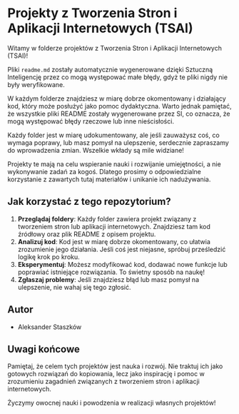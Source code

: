 # Projekty z Tworzenia Stron i Aplikacji Internetowych (TSAI)

Witamy w folderze projektów z Tworzenia Stron i Aplikacji Internetowych (TSAI)!

Pliki `readme.md` zostały automatycznie wygenerowane dzięki Sztuczną Inteligencję przez co mogą występować małe błędy, gdyż te pliki nigdy nie były weryfikowane.

W każdym folderze znajdziesz w miarę dobrze okomentowany i działający kod, który może posłużyć jako pomoc dydaktyczna. Warto jednak pamiętać, że wszystkie pliki README zostały wygenerowane przez SI, co oznacza, że mogą występować błędy rzeczowe lub inne nieścisłości.

Każdy folder jest w miarę udokumentowany, ale jeśli zauważysz coś, co wymaga poprawy, lub masz pomysł na ulepszenie, serdecznie zapraszamy do wprowadzenia zmian. Wszelkie wkłady są mile widziane!

Projekty te mają na celu wspieranie nauki i rozwijanie umiejętności, a nie wykonywanie zadań za kogoś. Dlatego prosimy o odpowiedzialne korzystanie z zawartych tutaj materiałów i unikanie ich nadużywania.

## Jak korzystać z tego repozytorium?

1. **Przeglądaj foldery**: Każdy folder zawiera projekt związany z tworzeniem stron lub aplikacji internetowych. Znajdziesz tam kod źródłowy oraz plik README z opisem projektu.
2. **Analizuj kod**: Kod jest w miarę dobrze okomentowany, co ułatwia zrozumienie jego działania. Jeśli coś jest niejasne, spróbuj prześledzić logikę krok po kroku.
3. **Eksperymentuj**: Możesz modyfikować kod, dodawać nowe funkcje lub poprawiać istniejące rozwiązania. To świetny sposób na naukę!
4. **Zgłaszaj problemy**: Jeśli znajdziesz błąd lub masz pomysł na ulepszenie, nie wahaj się tego zgłosić.

## Autor

- Aleksander Staszków

## Uwagi końcowe

Pamiętaj, że celem tych projektów jest nauka i rozwój. Nie traktuj ich jako gotowych rozwiązań do kopiowania, lecz jako inspirację i pomoc w zrozumieniu zagadnień związanych z tworzeniem stron i aplikacji internetowych.

Życzymy owocnej nauki i powodzenia w realizacji własnych projektów!
